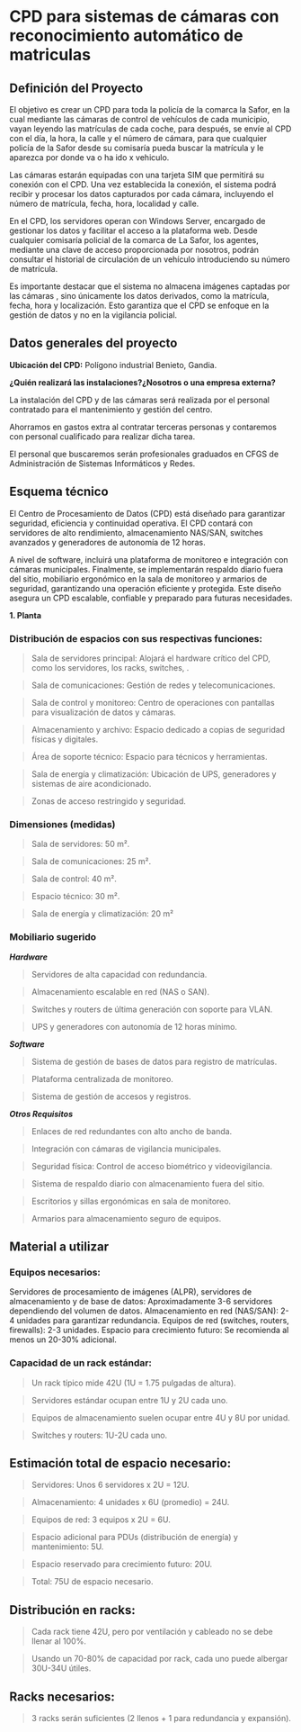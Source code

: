 # CPD para sistemas de cámaras con reconocimiento automático de matriculas
## Definición del Proyecto
El objetivo es crear un CPD para toda la policía de la comarca la Safor, en la cual mediante las cámaras de control de vehículos de cada municipio, vayan leyendo las matrículas de cada coche, para después, se envíe al CPD con el día, la hora, la calle y el número de cámara, para que cualquier policía de la Safor desde su comisaría pueda buscar la matrícula y le aparezca por donde va o ha ido x vehiculo.

Las cámaras estarán equipadas con una tarjeta SIM que permitirá su conexión con el CPD. Una vez establecida la conexión, el sistema podrá recibir y procesar los datos capturados por cada cámara, incluyendo el número de matrícula, fecha, hora, localidad y calle.

En el CPD, los servidores operan con Windows Server, encargado de gestionar los datos y facilitar el acceso a la plataforma web. Desde cualquier comisaría policial de la comarca de La Safor, los agentes, mediante una clave de acceso proporcionada por nosotros, podrán consultar el historial de circulación de un vehículo introduciendo su número de matrícula.

Es importante destacar que el sistema no almacena imágenes captadas por las cámaras , sino únicamente los datos derivados, como la matrícula, fecha, hora y localización. Esto garantiza que el CPD se enfoque en la gestión de datos y no en la vigilancia policial.

## Datos generales del proyecto

**Ubicación del CPD:** Polígono industrial Benieto, Gandia.

**¿Quién realizará las instalaciones?¿Nosotros o una empresa externa?** 

La instalación del CPD y de las cámaras será realizada por el personal contratado para el mantenimiento y gestión del centro.

Ahorramos en gastos extra al contratar terceras personas y contaremos con personal cualificado para realizar dicha tarea.

El personal que buscaremos serán profesionales graduados en CFGS de Administración de Sistemas Informáticos y Redes.

## Esquema técnico
El Centro de Procesamiento de Datos (CPD) está diseñado para garantizar seguridad, eficiencia y continuidad operativa.
El CPD contará con servidores de alto rendimiento, almacenamiento NAS/SAN, switches avanzados y generadores de autonomía de 12 horas. 

A nivel de software, incluirá una plataforma de monitoreo e integración con cámaras municipales.
Finalmente, se implementarán respaldo diario fuera del sitio, mobiliario ergonómico en la sala de monitoreo y armarios de seguridad, garantizando una operación eficiente y protegida. Este diseño asegura un CPD escalable, confiable y preparado para futuras necesidades.

**1. Planta**

### Distribución de espacios con sus respectivas funciones:

> Sala de servidores principal: Alojará el hardware crítico del CPD, como los servidores, los racks, switches, .

> Sala de comunicaciones: Gestión de redes y telecomunicaciones.

> Sala de control y monitoreo: Centro de operaciones con pantallas para visualización de datos y cámaras.

> Almacenamiento y archivo: Espacio dedicado a copias de seguridad físicas y digitales.

> Área de soporte técnico: Espacio para técnicos y herramientas.

> Sala de energía y climatización: Ubicación de UPS, generadores y sistemas de aire acondicionado.

> Zonas de acceso restringido y seguridad.

### Dimensiones (medidas)

> Sala de servidores: 50 m².
 
> Sala de comunicaciones: 25 m².

> Sala de control: 40 m².

> Espacio técnico: 30 m².

> Sala de energía y climatización: 20 m²

### Mobiliario sugerido

***Hardware***

> Servidores de alta capacidad con redundancia.

> Almacenamiento escalable en red (NAS o SAN).

> Switches y routers de última generación con soporte para VLAN.

> UPS y generadores con autonomía de 12 horas mínimo.

***Software***

> Sistema de gestión de bases de datos para registro de matrículas.

> Plataforma centralizada de monitoreo.

> Sistema de gestión de accesos y registros.

***Otros Requisitos***

> Enlaces de red redundantes con alto ancho de banda.

> Integración con cámaras de vigilancia municipales.

> Seguridad física: Control de acceso biométrico y videovigilancia.

> Sistema de respaldo diario con almacenamiento fuera del sitio.

> Escritorios y sillas ergonómicas en sala de monitoreo.

> Armarios para almacenamiento seguro de equipos.

## Material a utilizar

### Equipos necesarios:

Servidores de procesamiento de imágenes (ALPR), servidores de almacenamiento y de base de datos: Aproximadamente 3-6 servidores dependiendo del volumen de datos.
Almacenamiento en red (NAS/SAN): 2-4 unidades para garantizar redundancia.
Equipos de red (switches, routers, firewalls): 2-3 unidades.
Espacio para crecimiento futuro: Se recomienda al menos un 20-30% adicional.

### Capacidad de un rack estándar:

> Un rack típico mide 42U (1U = 1.75 pulgadas de altura).

> Servidores estándar ocupan entre 1U y 2U cada uno.

> Equipos de almacenamiento suelen ocupar entre 4U y 8U por unidad.

> Switches y routers: 1U-2U cada uno.

## Estimación total de espacio necesario:

> Servidores: Unos 6 servidores x 2U = 12U.

> Almacenamiento: 4 unidades x 6U (promedio) = 24U.

> Equipos de red: 3 equipos x 2U = 6U.

> Espacio adicional para PDUs (distribución de energía) y mantenimiento: 5U.

> Espacio reservado para crecimiento futuro: 20U.

> Total: 75U de espacio necesario.

## Distribución en racks:

> Cada rack tiene 42U, pero por ventilación y cableado no se debe llenar al 100%.

> Usando un 70-80% de capacidad por rack, cada uno puede albergar 30U-34U útiles.

## Racks necesarios:

> 3 racks serán suficientes (2 llenos + 1 para redundancia y expansión).

